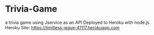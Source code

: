# Trivia-Game
a trivia game using Jservice as an API
Deployed to Heroku with node.js
Heroku Site: https://limitless-wave-41117.herokuapp.com
